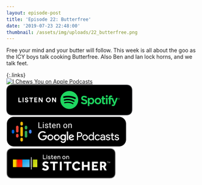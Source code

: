 ```yaml
---
layout: episode-post
title: 'Episode 22: Butterfree'
date: '2019-07-23 22:48:00'
thumbnail: /assets/img/uploads/22_butterfree.png
---
```

Free your mind and your butter will follow. This week is all about the goo as the ICY boys talk cooking Butterfree. Also Ben and Ian lock horns, and we talk feet.

{:.links}  
[![I Chews You on Apple Podcasts](https://linkmaker.itunes.apple.com/en-us/badge-lrg.svg?releaseDate=2019-04-16T00:00:00Z&kind=podcast&bubble=podcasts)](https://podcasts.apple.com/us/podcast/22-butterfree/id1455409177?i=1000445132211)  [![I Chews You on Spotify](/assets/img/uploads/spotify-badge-button.svg)](https://open.spotify.com/episode/03AIfFQ6Q55DtO6m6KJIFR)  [![I Chews You on Google Podcasts](/assets/img/uploads/google-podcasts-badge-button.svg)](https://podcasts.google.com/?feed=aHR0cHM6Ly9pY2hld3N5b3UubGlic3luLmNvbS9yc3M&episode=OWU4NDI0M2ViYjg0NGQ2YTg4NTQ4NGNlYWMyMjc5ZDg&ved=0CDgQzsICahcKEwiws7Pdw77nAhUAAAAAHQAAAAAQAQ)  [![I Chews You on Stitcher](/assets/img/uploads/stitcher-badge-button.svg)](https://www.stitcher.com/s?eid=62749017)

